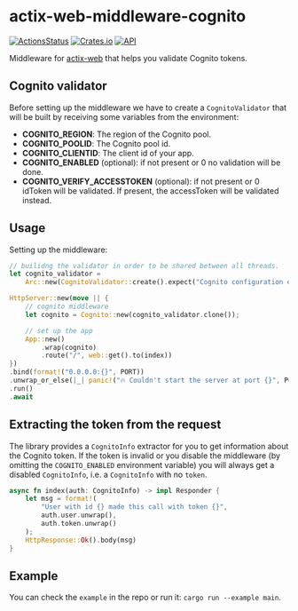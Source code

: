 # actix-web-middleware-cognito

[![ActionsStatus](https://github.com/robertohuertasm/actix-web-middleware-cognito/workflows/Build/badge.svg)](https://github.com/robertohuertasm/actix-web-middleware-cognito/actions) [![Crates.io](https://img.shields.io/crates/v/actix-web-middleware-cognito.svg)](https://crates.io/crates/actix-web-middleware-cognito) [![API](https://docs.rs/actix-web-middleware-cognito/badge.svg)](https://docs.rs/actix-web-middleware-cognito)

Middleware for [actix-web](https://github.com/actix/actix-web) that helps you validate Cognito tokens.

## Cognito validator

Before setting up the middleware we have to create a `CognitoValidator` that will be built by receiving some variables from the environment:

- **COGNITO_REGION**: The region of the Cognito pool.
- **COGNITO_POOLID**: The Cognito pool id.
- **COGNITO_CLIENTID**: The client id of your app.
- **COGNITO_ENABLED** (optional): if not present or 0 no validation will be done.
- **COGNITO_VERIFY_ACCESSTOKEN** (optional): if not present or 0 idToken will be validated. If present, the accessToken will be validated instead.

## Usage

Setting up the middleware:

```rust
// builidng the validator in order to be shared between all threads.
let cognito_validator =
    Arc::new(CognitoValidator::create().expect("Cognito configuration error"));

HttpServer::new(move || {
    // cognito middleware
    let cognito = Cognito::new(cognito_validator.clone());

    // set up the app
    App::new()
        .wrap(cognito)
        .route("/", web::get().to(index))
})
.bind(format!("0.0.0.0:{}", PORT))
.unwrap_or_else(|_| panic!("🔥 Couldn't start the server at port {}", PORT))
.run()
.await
```

## Extracting the token from the request

The library provides a `CognitoInfo` extractor for you to get information about the Cognito token. If the token is invalid or you disable the middleware (by omitting the `COGNITO_ENABLED` environment variable) you will always get a disabled `CognitoInfo`, i.e. a `CognitoInfo` with no `token`.

```rust
async fn index(auth: CognitoInfo) -> impl Responder {
    let msg = format!(
        "User with id {} made this call with token {}",
        auth.user.unwrap(),
        auth.token.unwrap()
    );
    HttpResponse::Ok().body(msg)
}
```

## Example

You can check the `example` in the repo or run it: `cargo run --example main`.
